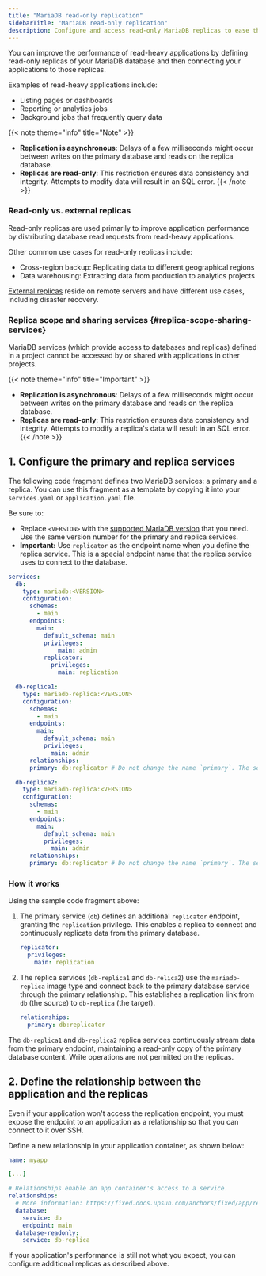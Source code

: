 ```yaml
---
title: "MariaDB read-only replication"
sidebarTitle: "MariaDB read-only replication"
description: Configure and access read-only MariaDB replicas to ease the load on a primary database.
---
```


You can improve the performance of read-heavy applications by defining read-only replicas of your MariaDB database and then connecting your applications to those replicas. 

Examples of read-heavy applications include: 
- Listing pages or dashboards
- Reporting or analytics jobs
- Background jobs that frequently query data

{{< note theme="info" title="Note" >}}
- **Replication is asynchronous**: Delays of a few milliseconds might occur between writes on the primary database and reads on the replica database.
- **Replicas are read-only**: This restriction ensures data consistency and integrity. Attempts to modify data will result in an SQL error.
{{< /note >}}

### Read-only vs. external replicas
Read-only replicas are used primarily to improve application performance by distributing database read requests from read-heavy applications.  

Other common use cases for read-only replicas include: 
- Cross-region backup: Replicating data to different geographical regions
- Data warehousing: Extracting data from production to analytics projects

[External replicas](/add-services/mysql/mysql-replication.md) reside on remote servers and have different use cases, including disaster recovery.

### Replica scope and sharing services {#replica-scope-sharing-services}
MariaDB services (which provide access to databases and replicas) defined in a project cannot be accessed by or shared with applications in other projects. 

{{< note theme="info" title="Important" >}}
- **Replication is asynchronous**: Delays of a few milliseconds might occur between writes on the primary database and reads on the replica database.
- **Replicas are read-only**: This restriction ensures data consistency and integrity. Attempts to modify a replica's data will result in an SQL error.
{{< /note >}}

## 1. Configure the primary and replica services 

The following code fragment defines two MariaDB services: a primary and a replica. You can use this fragment as a template by copying it into your `services.yaml` or `application.yaml` file. 

Be sure to: 
- Replace `<VERSION>` with the [supported MariaDB version](/add-services/mysql/_index.md#supported-versions) that you need. Use the same version number for the primary and replica services.
- **Important:** Use `replicator` as the endpoint name when you define the replica service. This is a special endpoint name that the replica service uses to connect to the database.

```yaml {configFile="services"}
services:
  db:
    type: mariadb:<VERSION>
    configuration:
      schemas:
        - main
      endpoints:
        main:
          default_schema: main
          privileges:
              main: admin
          replicator:
            privileges:
              main: replication

  db-replica1:
    type: mariadb-replica:<VERSION>
    configuration:
      schemas:
        - main
      endpoints:
        main:
          default_schema: main
          privileges:
            main: admin
      relationships:
      primary: db:replicator # Do not change the name `primary`. The service expects to receive this name.

  db-replica2:
    type: mariadb-replica:<VERSION>
    configuration:
      schemas:
        - main
      endpoints:
        main:
          default_schema: main
          privileges:
            main: admin
      relationships:
      primary: db:replicator # Do not change the name `primary`. The service expects to receive this name.
```

### How it works

Using the sample code fragment above: 

1. The primary service (`db`) defines an additional `replicator` endpoint, granting the `replication` privilege. This enables a replica to connect and continuously replicate data from the primary database. 

    ```yaml
    replicator:
      privileges:
        main: replication
    ```

2. The replica services (`db-replica1` and `db-relica2`) use the `mariadb-replica` image type and connect back to the primary database service through the primary relationship. This establishes a replication link from `db` (the source) to `db-replica` (the target).

    ```yaml
    relationships:
      primary: db:replicator
    ```
    
The `db-replica1` and `db-replica2` replica services continuously stream data from the primary endpoint, maintaining a read-only copy of the primary database content. Write operations are not permitted on the replicas. 


## 2. Define the relationship between the application and the replicas

Even if your application won't access the replication endpoint, you must expose the endpoint to an application as a relationship so that you can connect to it over SSH.

Define a new relationship in your application container, as shown below:

```yaml {configFile="app"}
name: myapp

[...]

# Relationships enable an app container's access to a service.
relationships:
  # More information: https://fixed.docs.upsun.com/anchors/fixed/app/reference/relationships/
  database:
    service: db
    endpoint: main
  database-readonly:
    service: db-replica
```

If your application's performance is still not what you expect, you can configure additional replicas as described above.
